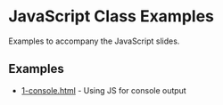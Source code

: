 # JavaScript Class Examples

Examples to accompany the JavaScript slides.

## Examples

- [1-console.html](./1-console.html) - Using JS for console output

